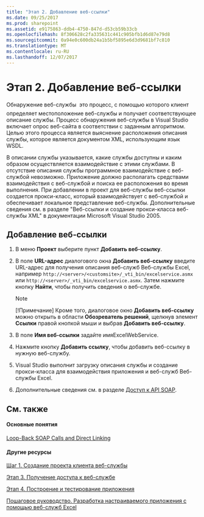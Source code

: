```yaml
---
title: "Этап 2. Добавление веб-ссылки"
ms.date: 09/25/2017
ms.prod: sharepoint
ms.assetid: e9175863-ddb4-4750-847d-d53cb59b33cb
ms.openlocfilehash: 8f306628c2fa335631c441c905bfb1d6d87e79d8
ms.sourcegitcommit: 0a94e0c600db24a1b5bf5895e6d3d9681bf7c810
ms.translationtype: MT
ms.contentlocale: ru-RU
ms.lasthandoff: 12/07/2017
---
```

# <a name="step-2-adding-a-web-reference"></a>Этап 2. Добавление веб-ссылки

Обнаружение веб-службы  это процесс, с помощью которого клиент определяет местоположение веб-службы и получает соответствующее описание службы. Процесс обнаружения веб-службы в Visual Studio включает опрос веб-сайта в соответствии с заданным алгоритмом. Целью этого процесса является выяснение расположения описания службы, которое является документом XML, использующим язык WSDL.
  
    
    

В описании службы указывается, какие службы доступны и каким образом осуществляется взаимодействие с этими службами. В отсутствие описания службы программное взаимодействие с веб-службой невозможно. Приложение должно располагать средствами взаимодействия с веб-службой и поиска ее расположения во время выполнения. При добавлении в проект для веб-службы веб-ссылки создается прокси-класс, который взаимодействует с веб-службой и обеспечивает локальное представление веб-службы. Дополнительные сведения см. в разделе "Веб-ссылки и создание прокси-класса веб-службы XML" в документации Microsoft Visual Studio 2005.
  
    
    


## <a name="to-add-a-web-reference"></a>Добавление веб-ссылки


1. В меню **Проект** выберите пункт **Добавить веб-ссылку**.
    
  
2. В поле **URL-адрес** диалогового окна **Добавить веб-ссылку** введите URL-адрес для получения описания веб-служб Веб-службы Excel, например `http://<server>/<customsite>/_vti_bin/excelservice.asmx` или `http://<server>/_vti_bin/excelservice.asmx`. Затем нажмите кнопку **Найти**, чтобы получить сведения о веб-службе.
    
    > [!NOTE]
    > [!Примечание] Кроме того, диалоговое окно **Добавить веб-ссылку** можно открыть в области **Обозреватель решений**, щелкнув элемент **Ссылки** правой кнопкой мыши и выбрав **Добавить веб-ссылку**. 
    
3. В поле **Имя веб-ссылки** задайте имяExcelWebService.
    
  
4. Нажмите кнопку **Добавить ссылку**, чтобы добавить веб-ссылку в нужную веб-службу.
    
  
5. Visual Studio выполнит загрузку описания службы и создание прокси-класса для взаимодействия приложения и веб-служб Веб-службы Excel. 
    
  
6. Дополнительные сведения см. в разделе  [Доступ к API SOAP](accessing-the-soap-api.md).
    
  

## <a name="see-also"></a>См. также


#### <a name="concepts"></a>Основные понятия


  
    
    
 [Loop-Back SOAP Calls and Direct Linking](loop-back-soap-calls-and-direct-linking.md)
#### <a name="other-resources"></a>Другие ресурсы


  
    
    
 [Шаг 1. Создание проекта клиента веб-службы](step-1-creating-the-web-service-client-project.md)
  
    
    
 [Этап 3. Получение доступа к веб-службе](step-3-accessing-the-web-service.md)
  
    
    
 [Этап 4. Построение и тестирование приложения](step-4-building-and-testing-the-application.md)
  
    
    
 [Пошаговое руководство. Разработка настраиваемого приложения с помощью веб-служб Excel](walkthrough-developing-a-custom-application-using-excel-web-services.md)
